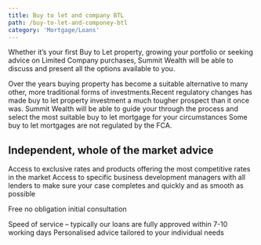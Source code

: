 ```yaml
---
title: Buy to let and company BTL
path: /buy-to-let-and-componey-btl
category: 'Mortgage/Loans'
---
```


Whether it’s your first Buy to Let property, growing your portfolio or seeking advice on Limited Company purchases,
Summit Wealth will be able to discuss and present all the options available to you.

Over the years buying property has become a suitable alternative to many other, more traditional forms of investments.Recent regulatory changes has made buy to let property investment a much tougher prospect than it once was.
Summit Wealth will be able to guide your through the process and select the most suitable buy to let mortgage for
your circumstances Some buy to let mortgages are not regulated by the FCA.

## Independent, whole of the market advice

Access to exclusive rates and products offering the most competitive rates in the market
Access to specific business development managers with all lenders to make sure your case completes and quickly and as smooth as possible

Free no obligation initial consultation

Speed of service – typically our loans are fully approved within 7-10 working days
Personalised advice tailored to your individual needs
